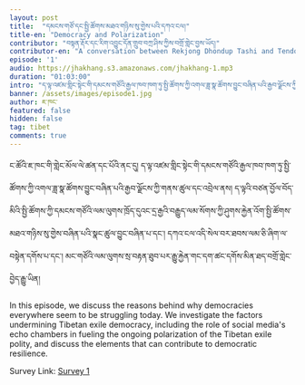 ```yaml
---
layout: post
title:  "དམངས་གཙོ་དང་སྤྱི་ཚོགས་མཐའ་གཉིས་སུ་གྱེས་པའི་དཀའ་ངལ།"
title-en: "Democracy and Polarization"
contributor: "བསྟན་རྡོར་དང་རིག་འབྱུང་དོན་གྲུབ་བཀྲ་ཤིས་ཀྱིས་བགྲོ་གླེང་བྱས་ཡོད།"
contributor-en: "A conversation between Rekjong Dhondup Tashi and Tendor"
episode: '1'
audio: https://jhakhang.s3.amazonaws.com/jhakhang-1.mp3
duration: "01:03:00"
intro: "ད་ལྟ་འཛམ་གླིང་སྟེང་གི་དམངས་གཙོའི་རྒྱལ་ཁབ་ཁག་ཏུ་སྤྱི་ཚོགས་ཀྱི་འགལ་ཟླ་སྣ་ཚོགས་བྱུང་བཞིན་པའི་རྒྱབ་ལྗོངས་ཀྱི་གནས་ཚུལ་དང་འབྲེལ་ནས།"
banner: /assets/images/episode1.jpg
author: ཇ་ཁང་
featured: false
hidden: false
tag: tibet
comments: true
---
```

ང་ཚོའི་ཇ་ཁང་གི་གླེང་མོལ་ལེ་ཚན་དང་པོའི་ནང་དུ། ད་ལྟ་འཛམ་གླིང་སྟེང་གི་དམངས་གཙོའི་རྒྱལ་ཁབ་ཁག་ཏུ་སྤྱི་ཚོགས་ཀྱི་འགལ་ཟླ་སྣ་ཚོགས་བྱུང་བཞིན་པའི་རྒྱབ་ལྗོངས་ཀྱི་གནས་ཚུལ་དང་འབྲེལ་ནས། ད་ལྟའི་བཙན་བྱོལ་བོད་མིའི་སྤྱི་ཚོགས་ཀྱི་དམངས་གཙོའི་ལམ་ལུགས་ཁྲོད་དུའང་དྲ་རྒྱའི་བརྒྱུད་ལམ་སོགས་ཀྱི་ཤུགས་རྐྱེན་འོག་སྤྱི་ཚོགས་མཐའ་གཉིས་སུ་གྱེས་བཞིན་པའི་སྣང་ཚུལ་བྱུང་བཞིན་པ་དང་། དཀའ་ངལ་འདི་སེལ་བར་ཐབས་ལམ་ཅི་ཞིག་ལ་བསྟེན་དགོས་པ་དང་།  མང་གཙོའི་ལམ་ལུགས་སྲ་བརྟན་ཐུབ་པར་རྒྱུ་རྐྱེན་གང་དག་ཚང་དགོས་མིན་ཐད་བགྲོ་གླེང་བྱེད་རྒྱུ་ཡིན། 

In this episode, we discuss the reasons behind why democracies everywhere seem to be struggling today. We investigate the factors undermining Tibetan exile democracy, including the role of social media's echo chambers in fueling the ongoing polarization of the Tibetan exile polity, and discuss the elements that can contribute to democratic resilience.    

Survey Link: [Survey 1](https://www.surveymonkey.com/r/Jhakhang1)  



